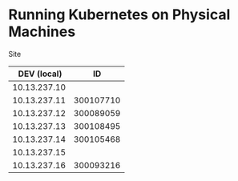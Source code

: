 # Running Kubernetes on Physical Machines



Site

| DEV (local)       | ID        |
|-------------------|-----------|
| 10.13.237.10      |           |
| 10.13.237.11      | 300107710 |
| 10.13.237.12      | 300089059 |
| 10.13.237.13      | 300108495 |
| 10.13.237.14      | 300105468 |
| 10.13.237.15      |           |
| 10.13.237.16      | 300093216 |

